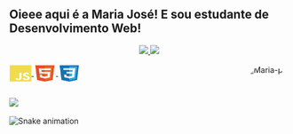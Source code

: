 
## Oieee aqui é a Maria José! E sou estudante de Desenvolvimento Web!
<div align="center">
  <a href="https://github.com/MarieJLisboa">
  <img height="180em" src="https://github-readme-stats.vercel.app/api?username=MarieJLisboa&show_icons=true&theme=dracula&include_all_commits=true&count_private=true"/>
  <img height="180em" src="https://github-readme-stats.vercel.app/api/top-langs/?username=MarieJLisboa&layout=compact&langs_count=7&theme=dracula"/>
</div>
<div style="display: inline_block"><br>
  <img align="center" alt="MJ-Js" height="30" width="40" src="https://raw.githubusercontent.com/devicons/devicon/master/icons/javascript/javascript-plain.svg">
  <img align="center" alt="MJ-HTML" height="30" width="40" src="https://raw.githubusercontent.com/devicons/devicon/master/icons/html5/html5-original.svg">
  <img align="center" alt="MJ-CSS" height="30" width="40" src="https://raw.githubusercontent.com/devicons/devicon/master/icons/css3/css3-original.svg">
  <img align="right" alt="Maria-pic" height="150" style="border-radius:50px;" src="![eubarbie](https://user-images.githubusercontent.com/93615170/144154555-c734d0ab-4257-4604-abad-b21cf42fe952.jpeg)
">
</div>
  
  ##
 
<div> 
  <a href="https://www.linkedin.com/in/mariejl" target="_blank"><img src="https://img.shields.io/badge/-LinkedIn-%230077B5?style=for-the-badge&logo=linkedin&logoColor=white" target="_blank"></a> 
 
  ![Snake animation](https://github.com/MarieJLisboa/MarieJLisboa/blob/output/github-contribution-grid-snake.svg)
 
</div>
